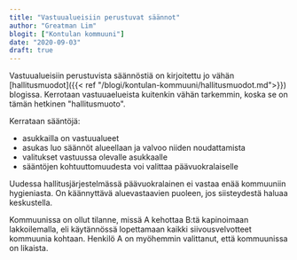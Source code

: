 ```yaml
---
title: "Vastuualueisiin perustuvat säännot"
author: "Greatman Lim"
blogit: ["Kontulan kommuuni"]
date: "2020-09-03"
draft: true
---
```


Vastuualueisiin perustuvista säännöstiä on kirjoitettu jo vähän [hallitusmuodot]({{< ref "/blogi/kontulan-kommuuni/hallitusmuodot.md">}}) blogissa. Kerrotaan vastuuaelueista kuitenkin vähän tarkemmin, koska se on tämän hetkinen "hallitusmuoto".

Kerrataan sääntöjä:

  - asukkailla on vastuualueet
  - asukas luo säännöt alueellaan ja valvoo niiden noudattamista
  - valitukset vastuussa olevalle asukkaalle
  - sääntöjen kohtuuttomuudesta voi valittaa päävuokralaiselle

Uudessa hallitusjärjestelmässä päävuokralainen ei vastaa enää kommuuniin hygieniasta. On käännyttävä aluevastaavien puoleen, jos siisteydestä haluaa keskustella.

Kommuunissa on ollut tilanne, missä A kehottaa B:tä kapinoimaan lakkoilemalla, eli käytännössä lopettamaan kaikki siivousvelvotteet kommuunia kohtaan. Henkilö A on myöhemmin valittanut, että kommuunissa on likaista.

